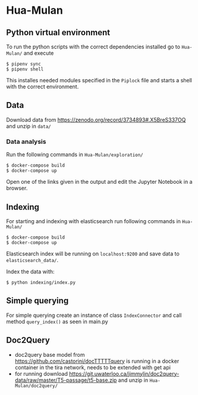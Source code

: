 # Hua-Mulan

## Python virtual environment

To run the python scripts with the correct dependencies installed go to `Hua-Mulan/` and execute
```
$ pipenv sync
$ pipenv shell
```
This installes needed modules specified in the `Piplock` file and starts a shell with the correct environment.

## Data

Download data from https://zenodo.org/record/3734893#.X5BreS337OQ and unzip in `data/`

### Data analysis

Run the following commands in `Hua-Mulan/exploration/`
```
$ docker-compose build
$ docker-compose up
```
Open one of the links given in the output and edit the Jupyter Notebook in a browser.

## Indexing

For starting and indexing with elasticsearch run following commands in `Hua-Mulan/`

```
$ docker-compose build
$ docker-compose up
```
Elasticsearch index will be running on `localhost:9200` and save data to `elasticsearch_data/`.

Index the data with:
```
$ python indexing/index.py
```


## Simple querying

For simple querying create an instance of class `IndexConnector` and call method `query_index()` as seen in main.py

## Doc2Query
- doc2query base model from https://github.com/castorini/docTTTTTquery is running in a docker container in the tira network, needs to be extended with get api
- for running download https://git.uwaterloo.ca/jimmylin/doc2query-data/raw/master/T5-passage/t5-base.zip and unzip in  `Hua-Mulan/doc2query/`

